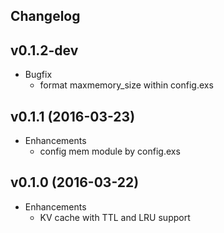 ## Changelog

## v0.1.2-dev
* Bugfix
  * format maxmemory_size within config.exs

## v0.1.1 (2016-03-23)
* Enhancements
  * config mem module by config.exs

## v0.1.0 (2016-03-22)
* Enhancements
  * KV cache with TTL and LRU support
